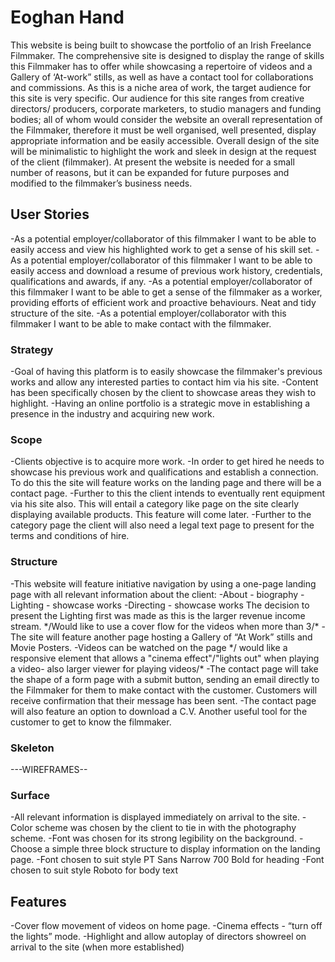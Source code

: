 <h1>Eoghan Hand</h1>
<p>This website is being built to showcase the portfolio of an Irish Freelance Filmmaker. The comprehensive site is designed to display the range of skills this Filmmaker has to offer while showcasing a repertoire of videos and a Gallery of ‘At-work” stills, as well as have a contact tool for collaborations and commissions. As this is a niche area of work, the target audience for this site is very specific. Our audience for this site ranges from creative directors/ producers, corporate marketers, to studio managers and funding bodies; all of whom would consider the website an overall representation of the Filmmaker, therefore it must be well organised, well presented, display appropriate information and be easily accessible. Overall design of the site will be minimalistic to highlight the work and sleek in design at the request of the client (filmmaker).
At present the website is needed for a small number of reasons, but it can be expanded for future purposes and modified to the filmmaker’s business needs. 
</p>

<h2>User Stories</h2>
-As a potential employer/collaborator of this filmmaker I want to be able to easily access and view his highlighted work to get a sense of his skill set. 
-As a potential employer/collaborator of this filmmaker I want to be able to easily access and download a resume of previous work history, credentials, qualifications and awards, if any. 
-As a potential employer/collaborator of this filmmaker I want to be able to get a sense of the filmmaker as a worker, providing efforts of efficient work and proactive behaviours. Neat and tidy structure of the site. 
-As a potential employer/collaborator with this filmmaker I want to be able to make contact with the filmmaker.

<h3>Strategy</h3>
-Goal of having this platform is to easily showcase the filmmaker's previous works and allow any interested parties to contact him via his site. 
-Content has been specifically chosen by the client to showcase areas they wish to highlight.
-Having an online portfolio is a strategic move in establishing a presence in the industry and acquiring new work.  

<h3>Scope</h3>
-Clients objective is to acquire more work. 
-In order to get hired he needs to showcase his previous work and qualifications and establish a connection. To do this the site will feature works on the landing page and there will be a contact page. 
-Further to this the client intends to eventually rent equipment via his site also. This will entail a category like page on the site clearly displaying available products. This feature will come later. 
-Further to the category page the client will also need a legal text page to present for the terms and conditions of hire. 

<h3>Structure</h3>
-This website will feature initiative navigation by using a one-page landing page with all relevant information about the client: 
    -About - biography 
    -Lighting - showcase works
    -Directing - showcase works
The decision to present the Lighting first was made as this is the larger revenue income stream. */Would like to use a cover flow for the videos when more than 3/*
-The site will feature another page hosting a Gallery of “At Work” stills and Movie Posters.
-Videos can be watched on the page */ would like a responsive element that allows a "cinema effect"/"lights out" when playing a video- also larger viewer for playing videos/*
-The contact page will take the shape of a form page with a submit button, sending an email directly to the Filmmaker for them to make contact with the customer. Customers will receive confirmation that their message has been sent. 
-The contact page will also feature an option to download a C.V. Another useful tool for the customer to get to know the filmmaker.

<h3>Skeleton</h3>
---WIREFRAMES-- 

<h3>Surface</h3>
-All relevant information is displayed immediately on arrival to the site.
-Color scheme was chosen by the client to tie in with the photography scheme.
-Font was chosen for its strong legibility on the background.
-Choose a simple three block structure to display information on the landing page. 
-Font chosen to suit style PT Sans Narrow 700 Bold for heading 
-Font chosen to suit style Roboto for body text

<h2>Features</h2>
-Cover flow movement of videos on home page.
-Cinema effects - “turn off the lights” mode.
-Highlight and allow autoplay of directors showreel on arrival to the site (when more established)


